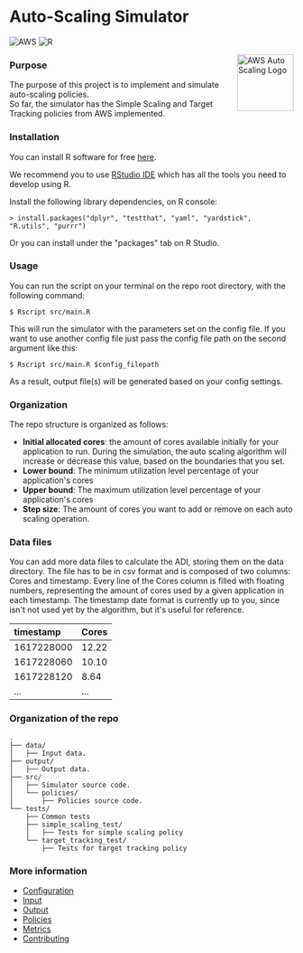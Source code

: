 # Auto-Scaling Simulator   
![AWS](https://img.shields.io/badge/AWS-%23FF9900.svg?style=for-the-badge&logo=amazon-aws&logoColor=white) ![R](https://img.shields.io/badge/r-%23276DC3.svg?style=for-the-badge&logo=r&logoColor=white)

<img 
  src="https://encrypted-tbn1.gstatic.com/images?q=tbn:ANd9GcQVQQd5Aj11dAHIbE0MzK46ll9rGyW8SgXQupbh2gAwdK4ltbPz" align="right" alt="AWS Auto Scaling Logo" width="100" height="100">

### Purpose
The purpose of this project is to implement and simulate auto-scaling policies.  
So far, the simulator has the Simple Scaling and Target Tracking policies from AWS implemented.

### Installation

You can install R software for free [here](https://www.r-project.org/).

We recommend you to use [RStudio IDE](https://www.rstudio.com/products/rstudio/download/)
which has all the tools you need to develop using R.

Install the following library dependencies, on R console:
```
> install.packages("dplyr", "testthat", "yaml", "yardstick", "R.utils", "purrr")
```
Or you can install under the "packages" tab on R Studio.

### Usage

You can run the script on your terminal on the repo root directory, with the following command:
```
$ Rscript src/main.R
```
This will run the simulator with the parameters set on the config file.
If you want to use another config file just pass the config file path on
the second argument like this:
```
$ Rscript src/main.R $config_filepath
```

As a result, output file(s) will be generated based on your config settings.

### Organization

The repo structure is organized as follows:

- **Initial allocated cores**: the amount of cores available initially for your application
to run. During the simulation, the auto scaling algorithm will increase or decrease
this value, based on the boundaries that you set.
- **Lower bound**: The minimum utilization level percentage of your application's cores
- **Upper bound**: The maximum utilization level percentage of your application's cores
- **Step size**: The amount of cores you want to add or remove on each auto scaling operation.

### Data files

You can add more data files to calculate the ADI, storing them on the data
directory.
The file has to be in csv format and is composed of two columns: Cores and timestamp.
Every line of the Cores column is filled with floating numbers,
representing the amount of cores used by a given application in each timestamp.
The timestamp date format is currently up to you, since isn't not used yet by
the algorithm, but it's useful for reference.

| timestamp   | Cores     |
|:------------|:----------| 
| 1617228000  | 12.22     | 
| 1617228060  | 10.10     |   
| 1617228120  | 8.64      |    
| ...         | ...       |

### Organization of the repo
```
.
├── data/
│   ├── Input data.
├── output/
│   ├── Output data.
├── src/
│   ├── Simulator source code.
│   └── policies/
│       ├── Policies source code. 
└── tests/
    ├── Common tests
    ├── simple_scaling_test/
    │   ├── Tests for simple scaling policy
    └── target_tracking_test/
        ├── Tests for target tracking policy
```

### More information

- [Configuration](https://github.com/ufcg-lsd/autoscaling-analyser/wiki/Configuration)
- [Input](https://github.com/ufcg-lsd/autoscaling-analyser/wiki/Input)
- [Output](https://github.com/ufcg-lsd/autoscaling-analyser/wiki/Output)
- [Policies](https://github.com/ufcg-lsd/autoscaling-analyser/wiki/Policies)
- [Metrics](https://github.com/ufcg-lsd/autoscaling-analyser/wiki/Metrics)
- [Contributing](https://github.com/ufcg-lsd/autoscaling-analyser/wiki/Contributing)
